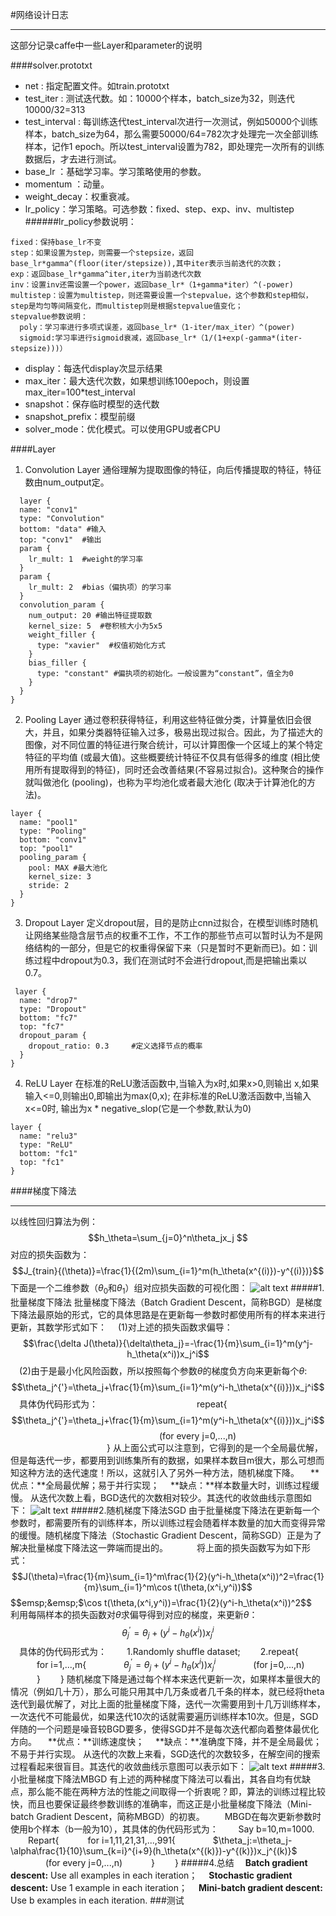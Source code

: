 #网络设计日志
***
这部分记录caffe中一些Layer和parameter的说明

####solver.prototxt
* net : 指定配置文件。如train.prototxt
* test_iter :  测试迭代数。如：10000个样本，batch_size为32，则迭代10000/32=313
* test_interval :  每训练迭代test_interval次进行一次测试，例如50000个训练样本，batch_size为64，那么需要50000/64=782次才处理完一次全部训练样本，记作1 epoch。所以test_interval设置为782，即处理完一次所有的训练数据后，才去进行测试。
* base_lr ：基础学习率。学习策略使用的参数。
* momentum ：动量。
* weight_decay：权重衰减。
* lr_policy：学习策略。可选参数：fixed、step、exp、inv、multistep
######lr_policy参数说明：
```
fixed：保持base_lr不变
step：如果设置为step，则需要一个stepsize，返回        
base_lr*gamma^(floor(iter/stepsize)),其中iter表示当前迭代的次数；
exp：返回base_lr*gamma^iter,iter为当前迭代次数
inv：设置inv还需设置一个power，返回base_lr*（1+gamma*iter）^(-power)
multistep：设置为multistep，则还需要设置一个stepvalue，这个参数和step相似，step是均匀等间隔变化，而multistep则是根据stepvalue值变化；
stepvalue参数说明：
  poly：学习率进行多项式误差，返回base_lr*（1-iter/max_iter）^(power)
  sigmoid:学习率进行sigmoid衰减，返回base_lr*（1/(1+exp(-gamma*(iter-stepsize)))）
```
* display：每迭代display次显示结果
* max_iter：最大迭代次数，如果想训练100epoch，则设置max_iter=100*test_interval
* snapshot：保存临时模型的迭代数
* snapshot_prefix：模型前缀
* solver_mode：优化模式。可以使用GPU或者CPU

####Layer
1. Convolution Layer
通俗理解为提取图像的特征，向后传播提取的特征，特征数由num_output定。
```
  layer {
  name: "conv1"
  type: "Convolution"
  bottom: "data" #输入
  top: "conv1"  #输出
  param { 
    lr_mult: 1  #weight的学习率
  }
  param {
    lr_mult: 2  #bias（偏执项）的学习率
  }
  convolution_param {
    num_output: 20 #输出特征提取数
    kernel_size: 5  #卷积核大小为5x5
    weight_filler {
      type: "xavier"  #权值初始化方式
    }
    bias_filler {
      type: "constant" #偏执项的初始化。一般设置为“constant”，值全为0
    }
  }
}
```  
2. Pooling Layer
通过卷积获得特征，利用这些特征做分类，计算量依旧会很大，并且，如果分类器特征输入过多，极易出现过拟合。因此，为了描述大的图像，对不同位置的特征进行聚合统计，可以计算图像一个区域上的某个特定特征的平均值 (或最大值)。这些概要统计特征不仅具有低得多的维度 (相比使用所有提取得到的特征)，同时还会改善结果(不容易过拟合)。这种聚合的操作就叫做池化 (pooling)，也称为平均池化或者最大池化 (取决于计算池化的方法)。
```
layer {
  name: "pool1"
  type: "Pooling"
  bottom: "conv1"
  top: "pool1"
  pooling_param {
    pool: MAX #最大池化
    kernel_size: 3
    stride: 2
  }
}
```
3. Dropout Layer
定义dropout层，目的是防止cnn过拟合，在模型训练时随机让网络某些隐含层节点的权重不工作，不工作的那些节点可以暂时认为不是网络结构的一部分，但是它的权重得保留下来（只是暂时不更新而已)。如：训练过程中dropout为0.3，我们在测试时不会进行dropout,而是把输出乘以0.7。
```
 layer {          
  name: "drop7"  
  type: "Dropout"  
  bottom: "fc7"  
  top: "fc7"  
  dropout_param {  
    dropout_ratio: 0.3     #定义选择节点的概率  
  }  
} 
```
4. ReLU Layer
在标准的ReLU激活函数中,当输入为x时,如果x>0,则输出 x,如果输入<=0,则输出0,即输出为max(0,x);
在非标准的ReLU激活函数中,当输入x<=0时, 输出为x * negative_slop(它是一个参数,默认为0)
```
layer {
  name: "relu3"
  type: "ReLU"
  bottom: "fc1"
  top: "fc1"
}
```

####梯度下降法
***
以线性回归算法为例：$$h_\theta=\sum_{j=0}^n\theta_jx_j $$
对应的损失函数为：$$J_{train}{(\theta)}=\frac{1}{(2m)\sum_{i=1}^m(h_\theta(x^{(i)})-y^{(i)})}$$
下面是一个二维参数（$\theta_0$和$\theta_1$）组对应损失函数的可视化图：
![alt text](http://images2015.cnblogs.com/blog/764050/201512/764050-20151230183324042-1022081727.png "title")
#####1.批量梯度下降法
批量梯度下降法（Batch Gradient Descent，简称BGD）是梯度下降法最原始的形式，它的具体思路是在更新每一参数时都使用所有的样本来进行更新，其数学形式如下：
    &emsp;(1)对上述的损失函数求偏导：
$$\frac{\delta J(\theta)}{\delta\theta_j}=-\frac{1}{m}\sum_{i=1}^m(y^j-h_\theta(x^i))x_j^i$$
    &emsp;(2)由于是最小化风险函数，所以按照每个参数$\theta$的梯度负方向来更新每个$\theta$:
$$\theta_j^{'}=\theta_j+\frac{1}{m}\sum_{i=1}^m(y^i-h_\theta(x^{(i)}))x_j^i$$
    &emsp;具体伪代码形式为：
    &emsp;&emsp;&emsp;&emsp;&emsp;&emsp;&emsp;&emsp;&emsp;&emsp;&emsp;repeat{
      $$\theta_j^{'}=\theta_j+\frac{1}{m}\sum_{i=1}^m(y^i-h_\theta(x^{(i)}))x_j^i$$
      &emsp;&emsp;&emsp;&emsp;&emsp;&emsp;&emsp;&emsp;&emsp;&emsp;&emsp;&emsp;&emsp;&emsp;&emsp;&emsp;&emsp;(for every j=0,...,n)
    &emsp;&emsp;&emsp;&emsp;&emsp;&emsp;&emsp;&emsp;&emsp;&emsp;&emsp;}
从上面公式可以注意到，它得到的是一个全局最优解，但是每迭代一步，都要用到训练集所有的数据，如果样本数目m很大，那么可想而知这种方法的迭代速度！所以，这就引入了另外一种方法，随机梯度下降。
    &emsp;**优点：**全局最优解；易于并行实现；
    &emsp;**缺点：**样本数量大时，训练过程缓慢。
从迭代次数上看，BGD迭代的次数相对较少。其迭代的收敛曲线示意图如下：
![alt text](http://images2015.cnblogs.com/blog/764050/201512/764050-20151230190320667-1412088485.png "title")
#####2.随机梯度下降法SGD
由于批量梯度下降法在更新每一个参数时，都需要所有的训练样本，所以训练过程会随着样本数量的加大而变得异常的缓慢。随机梯度下降法（Stochastic Gradient Descent，简称SGD）正是为了解决批量梯度下降法这一弊端而提出的。
　　&emsp;将上面的损失函数写为如下形式：
$$J(\theta)=\frac{1}{m}\sum_{i=1}^m\frac{1}{2}(y^i-h_\theta(x^i))^2=\frac{1}{m}\sum_{i=1}^m\cos t(\theta,(x^i,y^i))$$
$$emsp;&emsp;$\cos t(\theta,(x^i,y^i))=\frac{1}{2}(y^i-h_\theta(x^i))^2$$
    &emsp;利用每隔样本的损失函数对$\theta$求偏导得到对应的梯度，来更新$\theta$：
$$\theta_j^{'}=\theta_j+(y^i-h_\theta(x^i))x_j^i$$
    &emsp;具体的伪代码形式为：
    &emsp;&emsp;1.Randomly shuffle dataset;
    &emsp;&emsp;2.repeat{
    &emsp;&emsp;&emsp;for i=1,...,m{
    &emsp;&emsp;&emsp;&emsp;$\theta_j^{'}=\theta_j+(y^i-h_\theta(x^i))x_j^i$ 
    &emsp;&emsp;&emsp;&emsp;(for j=0,...,n)                     
    &emsp;&emsp;&emsp;}
    &emsp;&emsp;}
随机梯度下降是通过每个样本来迭代更新一次，如果样本量很大的情况（例如几十万），那么可能只用其中几万条或者几千条的样本，就已经将theta迭代到最优解了，对比上面的批量梯度下降，迭代一次需要用到十几万训练样本，一次迭代不可能最优，如果迭代10次的话就需要遍历训练样本10次。但是，SGD伴随的一个问题是噪音较BGD要多，使得SGD并不是每次迭代都向着整体最优化方向。
    &emsp;**优点：**训练速度快；
    &emsp;**缺点：**准确度下降，并不是全局最优；不易于并行实现。
从迭代的次数上来看，SGD迭代的次数较多，在解空间的搜索过程看起来很盲目。其迭代的收敛曲线示意图可以表示如下：
![alt text](http://images2015.cnblogs.com/blog/764050/201512/764050-20151230193523495-665207012.png "title")
#####3.小批量梯度下降法MBGD
有上述的两种梯度下降法可以看出，其各自均有优缺点，那么能不能在两种方法的性能之间取得一个折衷呢？即，算法的训练过程比较快，而且也要保证最终参数训练的准确率，而这正是小批量梯度下降法（Mini-batch Gradient Descent，简称MBGD）的初衷。
    &emsp;&emsp;MBGD在每次更新参数时使用b个样本（b一般为10），其具体的伪代码形式为：
    &emsp;&emsp;Say b=10,m=1000.
    &emsp;&emsp;Repart{
      &emsp;&emsp;&emsp;for i=1,11,21,31,...,991{
        &emsp;&emsp;&emsp;&emsp;$\theta_j:=\theta_j-\alpha\frac{1}{10}\sum_{k=i}^{i+9}(h_\theta(x^{(k)})-y^{(k)})x_j^{(k)}$
        &emsp;&emsp;&emsp;&emsp;(for every j=0,...,n)
      &emsp;&emsp;&emsp;}
    &emsp;&emsp;}
#####4.总结
&emsp;**Batch gradient descent:** Use all examples in each iteration；
&emsp;**Stochastic gradient descent:** Use 1 example in each iteration；
&emsp;**Mini-batch gradient descent:** Use b examples in each iteration.
###测试

